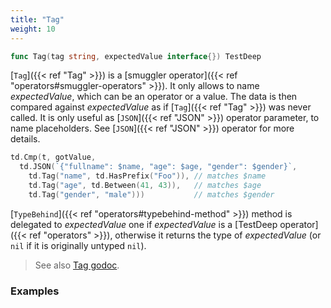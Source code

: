 ```yaml
---
title: "Tag"
weight: 10
---
```


```go
func Tag(tag string, expectedValue interface{}) TestDeep
```

[`Tag`]({{< ref "Tag" >}}) is a [smuggler operator]({{< ref "operators#smuggler-operators" >}}). It only allows to name *expectedValue*,
which can be an operator or a value. The data is then compared
against *expectedValue* as if [`Tag`]({{< ref "Tag" >}}) was never called. It is only
useful as [`JSON`]({{< ref "JSON" >}}) operator parameter, to name placeholders. See [`JSON`]({{< ref "JSON" >}})
operator for more details.

```go
td.Cmp(t, gotValue,
  td.JSON(`{"fullname": $name, "age": $age, "gender": $gender}`,
    td.Tag("name", td.HasPrefix("Foo")), // matches $name
    td.Tag("age", td.Between(41, 43)),   // matches $age
    td.Tag("gender", "male")))           // matches $gender
```

[`TypeBehind`]({{< ref "operators#typebehind-method" >}}) method is delegated to *expectedValue* one if
*expectedValue* is a [TestDeep operator]({{< ref "operators" >}}), otherwise it returns the
type of *expectedValue* (or `nil` if it is originally untyped `nil`).


> See also [<i class='fas fa-book'></i> Tag godoc](https://godoc.org/github.com/maxatome/go-testdeep/td#Tag).

### Examples

